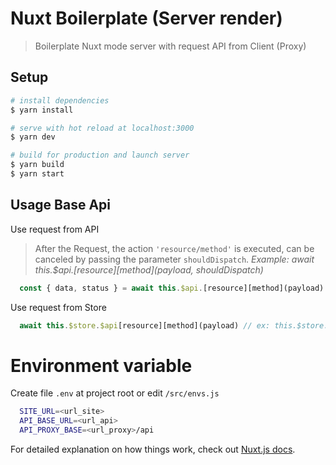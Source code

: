 # Nuxt Boilerplate (Server render)

> Boilerplate Nuxt mode server with request API from Client (Proxy)

## Setup

``` bash
# install dependencies
$ yarn install

# serve with hot reload at localhost:3000
$ yarn dev

# build for production and launch server
$ yarn build
$ yarn start
```

## Usage Base Api

Use request from API

> After the Request, the action `'resource/method'` is executed, can be canceled by passing the parameter `shouldDispatch`. _Example: await this.$api.[resource][method](payload, shouldDispatch)_

```js
  const { data, status } = await this.$api.[resource][method](payload) // ex: this.$api.user.me({ id: 123 })
```

Use request from Store

```js
  await this.$store.$api[resource][method](payload) // ex: this.$store.$api.user.me({ id: 123 })
```

# Environment variable

Create file `.env` at project root or edit `/src/envs.js`

```bash
  SITE_URL=<url_site>
  API_BASE_URL=<url_api>
  API_PROXY_BASE=<url_proxy>/api
```

For detailed explanation on how things work, check out [Nuxt.js docs](https://nuxtjs.org).
